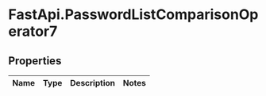 # FastApi.PasswordListComparisonOperator7

## Properties
Name | Type | Description | Notes
------------ | ------------- | ------------- | -------------
